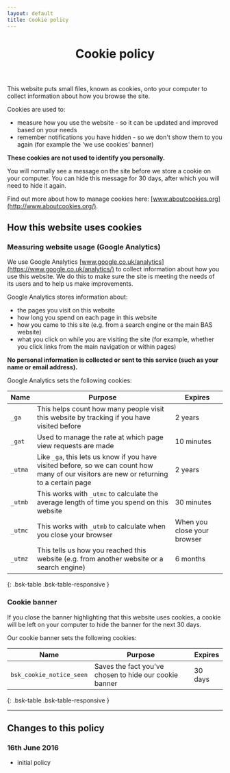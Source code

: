 ```yaml
---
layout: default
title: Cookie policy
---
```


<header id="site-content" class="bsk-page-header" tabindex="-1">
    <h1>Cookie policy</h1>
</header>

This website puts small files, known as cookies, onto your computer to collect information about how you browse the
site.

Cookies are used to:

* measure how you use the website - so it can be updated and improved based on your needs
* remember notifications you have hidden - so we don't show them to you again (for example the 'we use cookies' banner)

**These cookies are not used to identify you personally.**

You will normally see a message on the site before we store a cookie on your computer.
You can hide this message for 30 days, after which you will need to hide it again.

Find out more about how to manage cookies here: [www.aboutcookies.org](http://www.aboutcookies.org/).

## How this website uses cookies

### Measuring website usage (Google Analytics)

We use Google Analytics [www.google.co.uk/analytics](https://www.google.co.uk/analytics/) to collect information about
how you use this website. We do this to make sure the site is meeting the needs of its users and to help us make
improvements.

Google Analytics stores information about:

* the pages you visit on this website
* how long you spend on each page in this website
* how you came to this site (e.g. from a search engine or the main BAS website)
* what you click on while you are visiting the site (for example, whether you click links from the main navigation or
within pages)

**No personal information is collected or sent to this service (such as your name or email address).**

Google Analytics sets the following cookies:

| Name    | Purpose                                                                                                                                   | Expires                     |
| ------- | ----------------------------------------------------------------------------------------------------------------------------------------- | --------------------------- |
| `_ga`   | This helps count how many people visit this website by tracking if you have visited before                                                | 2 years                     |
| `_gat`  | Used to manage the rate at which page view requests are made                                                                              | 10 minutes                  |
| `_utma` | Like `_ga`, this lets us know if you have visited before, so we can count how many of our visitors are new or returning to a certain page | 2 years                     |
| `_utmb` | This works with `_utmc` to calculate the average length of time you spend on this website                                                 | 30 minutes                  |
| `_utmc` | This works with `_utmb` to calculate when you close your browser                                                                          | When you close your browser |
| `_utmz` | This tells us how you reached this website (e.g. from another website or a search engine)                                                 | 6 months                    |
{: .bsk-table .bsk-table-responsive }

### Cookie banner

If you close the banner highlighting that this website uses cookies, a cookie will be left on your computer to hide
the banner for the next 30 days.

Our cookie banner sets the following cookies:

| Name                     | Purpose                                                | Expires |
| ------------------------ | ------------------------------------------------------ | ------- |
| `bsk_cookie_notice_seen` | Saves the fact you've chosen to hide our cookie banner | 30 days |
{: .bsk-table .bsk-table-responsive }

----

## Changes to this policy

### 16th June 2016

* initial policy

